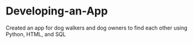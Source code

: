 # Developing-an-App
Created an app for dog walkers and dog owners to find each other using Python, HTML, and SQL
